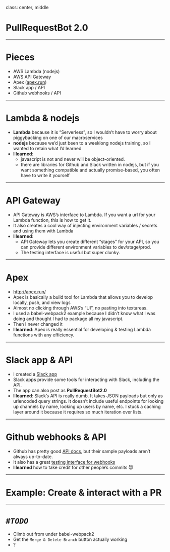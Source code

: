 class: center, middle

# PullRequestBot 2.0

---

# Pieces

* AWS Lambda (nodejs)
* AWS API Gateway
* Apex ([apex.run](http://apex.run))
* Slack app / API
* Github webhooks / API

---

# Lambda &amp; nodejs

* __Lambda__ because it is &ldquo;Serverless&rdquo;, so I wouldn&rsquo;t have to worry about piggybacking on one of our macroservices
* __nodejs__ because we&rsquo;d just been to a weeklong nodejs training, so I wanted to retain what I&rsquo;d learned
* __I learned__:
  * javascript is not and never will be object-oriented.
  * there are libraries for Github and Slack written in nodejs, but if you want something compatible and actually promise-based, you often have to write it yourself

---

# API Gateway

* API Gateway is AWS&rsquo;s interface to Lambda. If you want a url for your Lambda function, this is how to get it.
* It also creates a cool way of injecting environment variables / secrets and using them with Lambda
* __I learned__:
  * API Gateway lets you create different &ldquo;stages&rdquo; for your API, so you can provide different environment variables to dev/stage/prod.
  * The testing interface is useful but super clunky.

---

# Apex

* http://apex.run/
* Apex is basically a build tool for Lambda that allows you to develop locally, push, and view logs
* Almost no clicking through AWS&rsquo;s &ldquo;UI&rdquo;, no pasting into textareas.
* I used a babel-webpack2 example because I didn&rsquo;t know what I was doing and thought I had to package all my javascript.
* Then I never changed it
* __I learned__: Apex is really essential for developing &amp; testing Lambda functions with any efficiency.

---

# Slack app &amp; API

* I created a [Slack app](https://api.slack.com/apps/A4YTWTUTT)
* Slack apps provide some tools for interacting with Slack, including the API.
* The app can also post as __PullRequestBot2.0__
* __I learned__: Slack&rsquo;s API is really dumb. It takes JSON payloads but only as urlencoded query strings. It doesn&rsquo;t include useful endpoints for looking up channels by name, looking up users by name, etc. I stuck a caching layer around it because it requires so much iteration over lists.

---

# Github webhooks &amp; API

* Github has pretty good [API docs](https://developer.github.com/v3/), but their sample payloads aren&rsquo;t always up-to-date.
* It also has a great [testing interface for webhooks](https://github.com/organizations/slategroup/settings/hooks/13184300)
* __I learned__ how to take credit for other people&rsquo;s commits &#128520;

---

# Example: Create &amp; interact with a PR

---

# _`#TODO`_

* Climb out from under babel-webpack2
* Get the `Merge & Delete Branch` button actually working
* ?
